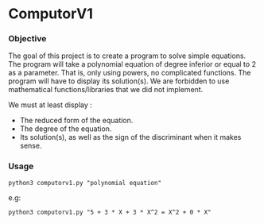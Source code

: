 # ComputorV1

### Objective
The goal of this project is to create a program to solve simple equations.
The program will take a polynomial equation of degree inferior or equal to 2 as a parameter. That is, only using
powers, no complicated functions. The program will have to display its solution(s).
We are forbidden to use mathematical functions/libraries that we did not implement.

We must at least display :
- The reduced form of the equation.
- The degree of the equation.
- Its solution(s), as well as the sign of the discriminant when it makes sense.

### Usage

`python3 computorv1.py "polynomial equation"`
 
e.g: 

`python3 computorv1.py "5 + 3 * X + 3 * X^2 = X^2 + 0 * X"`
